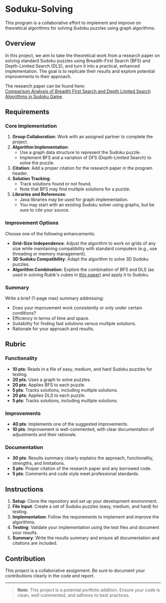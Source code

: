 # Soduku-Solving

This program is a collaborative effort to implement and improve on theoretical algorithms for solving Sudoku puzzles using graph algorithms.

## Overview

In this project, we aim to take the theoretical work from a research paper on solving standard Sudoku puzzles using Breadth-First Search (BFS) and Depth-Limited Search (DLS), and turn it into a practical, enhanced implementation. The goal is to replicate their results and explore potential improvements to their approach.

The research paper can be found here:  
[Comparison Analysis of Breadth First Search and Depth Limited Search Algorithms in Sudoku Game](https://www.researchgate.net/publication/358642884_Comparison_Analysis_of_Breadth_First_Search_and_Depth_Limited_Search_Algorithms_in_Sudoku_Game).

## Requirements

### Core Implementation
1. **Group Collaboration**: Work with an assigned partner to complete the project.
2. **Algorithm Implementation**:
    - Use a graph data structure to represent the Sudoku puzzle.
    - Implement BFS and a variation of DFS (Depth-Limited Search) to solve the puzzle.
3. **Citation**: Add a proper citation for the research paper in the program header.
4. **Solution Tracking**:
    - Track solutions found or not found.
    - Note that BFS may find multiple solutions for a puzzle.
5. **Libraries and References**:
    - Java libraries may be used for graph implementation.
    - You may start with an existing Sudoku solver using graphs, but be sure to cite your source.

### Improvement Options
Choose one of the following enhancements:
- **Grid-Size Independence**: Adjust the algorithm to work on grids of any size while maintaining compatibility with standard computers (e.g., use threading or memory management).
- **3D Sudoku Compatibility**: Adapt the algorithm to solve 3D Sudoku puzzles.
- **Algorithm Combination**: Explore the combination of BFS and DLS (as used in solving Rubik's cubes in [this paper](https://www.researchgate.net/publication/326749335_Solving_Rubik%27s_Cube_Using_Graph_Theory_ICCI-2017)) and apply it to Sudoku.

### Summary
Write a brief (1-page max) summary addressing:
- Does your improvement work consistently or only under certain conditions?
- Efficiency in terms of time and space.
- Suitability for finding fast solutions versus multiple solutions.
- Rationale for your approach and results.

## Rubric

### Functionality
- **10 pts**: Reads in a file of easy, medium, and hard Sudoku puzzles for testing.
- **20 pts**: Uses a graph to solve puzzles.
- **20 pts**: Applies BFS to each puzzle.
- **5 pts**: Tracks solutions, including multiple solutions.
- **20 pts**: Applies DLS to each puzzle.
- **5 pts**: Tracks solutions, including multiple solutions.

### Improvements
- **40 pts**: Implements one of the suggested improvements.
- **10 pts**: Improvement is well-commented, with clear documentation of adjustments and their rationale.

### Documentation
- **30 pts**: Results summary clearly explains the approach, functionality, strengths, and limitations.
- **5 pts**: Proper citation of the research paper and any borrowed code.
- **5 pts**: Comments and code style meet professional standards.

## Instructions

1. **Setup**: Clone the repository and set up your development environment.
2. **File Input**: Create a set of Sudoku puzzles (easy, medium, and hard) for testing.
3. **Implementation**: Follow the requirements to implement and improve the algorithms.
4. **Testing**: Validate your implementation using the test files and document your results.
5. **Summary**: Write the results summary and ensure all documentation and citations are included.

## Contribution
This project is a collaborative assignment. Be sure to document your contributions clearly in the code and report.

---

> **Note**: This project is a potential portfolio addition. Ensure your code is clean, well-commented, and adheres to best practices.